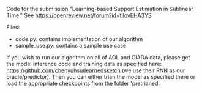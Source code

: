 Code for the submission "Learning-based Support Estimation in Sublinear Time." See https://openreview.net/forum?id=tilovEHA3YS

Files:

- code.py: contains implementation of our algorithm
- sample_use.py: contains a sample use case

If you wish to run our algorithm on all of AOL and CIADA data, please get the model inference code and training data as specified here: https://github.com/chenyuhsu/learnedsketch (we use their RNN as our oracle/predictor). Then you can either trian the model as specified there or load the appropriate checkpoints from the folder 'pretrianed'. 

